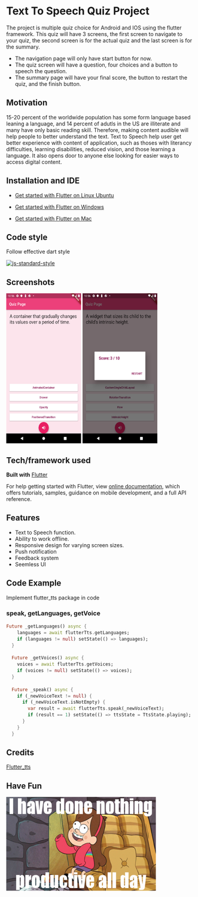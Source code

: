 # Text To Speech Quiz Project  

The project is multiple quiz choice for Android and IOS using the flutter framework. This quiz will have 3 screens, the first screen to navigate to your quiz, the second screen is for the actual quiz and the last screen is for the summary.

- The navigation page will only have start button for now.
- The quiz screen will have a question, four choices and a button to speech the question.
- The summary page will have your final score, the button to restart the quiz, and the finish button.

## Motivation

15-20 percent of the worldwide population has some form language based leaning a language, and 14 percent of adutls in the US are illiterate and many have only basic reading skill. Therefore, making content audible will help people to better understand the text.
Text to Speech help user get better experience with content of application, such as thoses with literancy difficulties, learning disabilities, reduced vision, and those learning a language. It also opens door to anyone else looking for easier ways to access digital content.

## Installation and IDE

- [Get started with Flutter on Linux Ubuntu](https://link.medium.com/wnUcqyGaUZ)

- [Get started with Flutter on Windows](https://medium.com/@psyanite/get-started-with-flutter-on-windows-3d3fbb8b221a)

- [Get started with Flutter on Mac](https://medium.com/@sethladd/installing-flutter-on-a-mac-13a26340f80a)

## Code style

Follow effective dart style

[![js-standard-style](https://img.shields.io/badge/code%20style-standard-brightgreen.svg?style=flat)](https://dart.dev/guides/language/effective-dart/style)

## Screenshots

<img src="screenshots/Screenshot_1.png" width="200" height="400" /> <img src="screenshots/Screenshot_2.png" width="200" height="400" />

## Tech/framework used

<b>Built with</b> [Flutter](https://flutter.dev/)

For help getting started with Flutter, view
[online documentation](https://flutter.dev/docs), which offers tutorials,
samples, guidance on mobile development, and a full API reference.

## Features

- Text to Speech function.
- Ability to work offline.
- Responsive design for varying screen sizes.
- Push notification
- Feedback system
- Seemless UI

## Code Example

Implement flutter_tts package in code

### speak, getLanguages, getVoice

```dart
Future _getLanguages() async {
    languages = await flutterTts.getLanguages;
    if (languages != null) setState(() => languages);
  }

  Future _getVoices() async {
    voices = await flutterTts.getVoices;
    if (voices != null) setState(() => voices);
  }

  Future _speak() async {
    if (_newVoiceText != null) {
      if (_newVoiceText.isNotEmpty) {
        var result = await flutterTts.speak(_newVoiceText);
        if (result == 1) setState(() => ttsState = TtsState.playing);
      }
    }
  }
```

## Credits

[Flutter_tts](https://github.com/dlutton/flutter_tts)

## Have Fun

<img src="fun/giphy.gif" width="400" height="250" />
